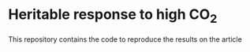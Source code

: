 # Heritable response to high CO<sub>2</sub>

This repository contains the code to reproduce the results on the article 
